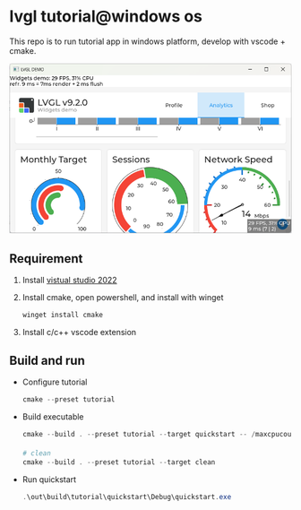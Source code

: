 # lvgl tutorial@windows os

This repo is to run tutorial app in windows platform, develop with vscode + cmake.

![benchmark.png](./showcases/benchmark.png)

## Requirement

1. Install [vistual studio 2022](https://visualstudio.microsoft.com/downloads/)

2. Install cmake, open powershell, and install with winget

    ```powershell
    winget install cmake
    ```

3. Install c/c++ vscode extension

## Build and run

* Configure tutorial

    ```powershell
    cmake --preset tutorial
    ```

* Build executable

    ```powershell
    cmake --build . --preset tutorial --target quickstart -- /maxcpucount:4

    # clean
    cmake --build . --preset tutorial --target clean
    ```

* Run quickstart

    ```powershell
    .\out\build\tutorial\quickstart\Debug\quickstart.exe
    ```
